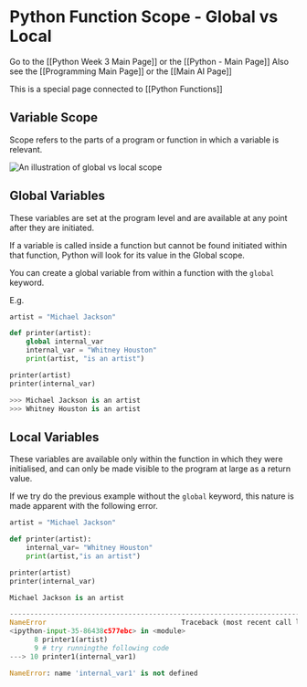 # Python Function Scope - Global vs Local

Go to the [[Python Week 3 Main Page]] or the [[Python - Main Page]]
Also see the [[Programming Main Page]] or the [[Main AI Page]]

This is a special page connected to [[Python Functions]]

## Variable Scope

Scope refers to the parts of a program or function in which a variable is relevant.

![An illustration of global vs local scope](https://i.imgur.com/dQPBeoa.png)

## Global Variables

These variables are set at the program level and are available at any point after they are initiated.

If a variable is called inside a function but cannot be found initiated within that function, Python will look for its value in the Global scope.

You can create a global variable from within a function with the `global` keyword.

E.g.

```python
artist = "Michael Jackson"

def printer(artist):
    global internal_var 
    internal_var = "Whitney Houston"
    print(artist, "is an artist")

printer(artist) 
printer(internal_var)

>>> Michael Jackson is an artist
>>> Whitney Houston is an artist
```

## Local Variables

These variables are available only within the function in which they were initialised, and can only be made visible to the program at large as a return value. 

If we try do the previous example without the `global` keyword, this nature is made apparent with the following error.

```python
artist = "Michael Jackson"

def printer(artist):
    internal_var= "Whitney Houston"
    print(artist,"is an artist")

printer(artist) 
printer(internal_var)

Michael Jackson is an artist

---------------------------------------------------------------------------
NameError                                 Traceback (most recent call last)
<ipython-input-35-86438c577ebc> in <module>
      8 printer1(artist)
      9 # try runningthe following code
---> 10 printer1(internal_var1)

NameError: name 'internal_var1' is not defined
```